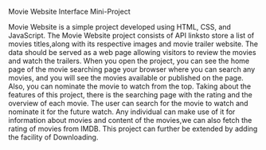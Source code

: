 Movie Website Interface 
Mini-Project

Movie Website is a simple project developed using HTML, CSS,
and JavaScript. The Movie Website project consists of API linksto store
a list of movies titles,along with its respective images and movie trailer
website. The data should be served as a web page allowing visitors to
review the movies and watch the trailers. When you open the project,
you can see the home page of the movie searching page your browser
where you can search any movies, and you will see the movies
available or published on the page. Also, you can nominate the movie
to watch from the top.
Taking about the features of this project, there is the searching page
with the rating and the overview of each movie. The user can search
for the movie to watch and nominate it for the future watch.
Any individual can make use of it for information about movies and
content of the movies,we can also fetch the rating of movies from
IMDB. This project can further be extended by adding the facility of
Downloading.
